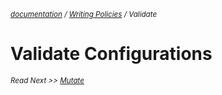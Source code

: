 <small>*[documentation](/README.md#documentation) / [Writing Policies](/documentation/writing-policies.md) / Validate*</small>


# Validate Configurations 





<small>*Read Next >> [Mutate](/documentation/writing-policies-mutate.md)*</small>